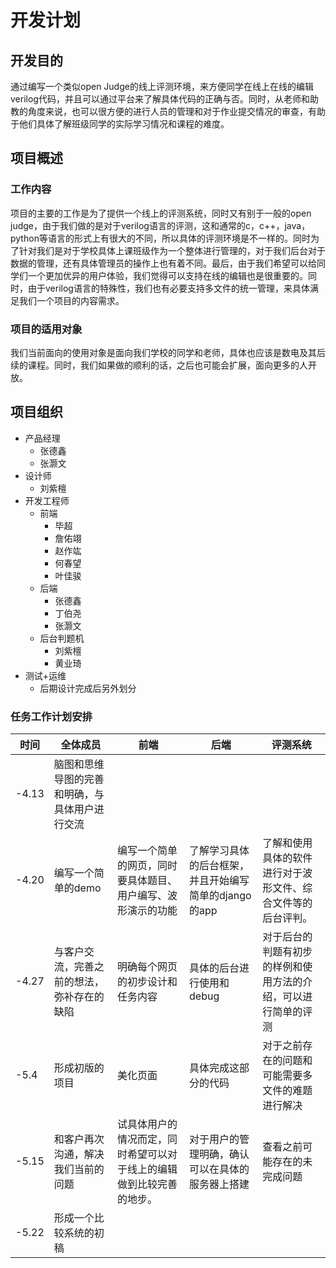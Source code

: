 # 开发计划

## 开发目的

通过编写一个类似open Judge的线上评测环境，来方便同学在线上在线的编辑verilog代码，并且可以通过平台来了解具体代码的正确与否。同时，从老师和助教的角度来说，也可以很方便的进行人员的管理和对于作业提交情况的审查，有助于他们具体了解班级同学的实际学习情况和课程的难度。

## 项目概述

### 工作内容

项目的主要的工作是为了提供一个线上的评测系统，同时又有别于一般的open judge，由于我们做的是对于verilog语言的评测，这和通常的c，c++，java，python等语言的形式上有很大的不同，所以具体的评测环境是不一样的。同时为了针对我们是对于学校具体上课班级作为一个整体进行管理的，对于我们后台对于数据的管理，还有具体管理员的操作上也有着不同。最后，由于我们希望可以给同学们一个更加优异的用户体验，我们觉得可以支持在线的编辑也是很重要的。同时，由于verilog语言的特殊性，我们也有必要支持多文件的统一管理，来具体满足我们一个项目的内容需求。

### 项目的适用对象

我们当前面向的使用对象是面向我们学校的同学和老师，具体也应该是数电及其后续的课程。同时，我们如果做的顺利的话，之后也可能会扩展，面向更多的人开放。

## 项目组织

- 产品经理
  - 张德鑫
  - 张灏文
- 设计师
  - 刘紫檀
- 开发工程师
  - 前端
    - 毕超
    - 詹佑翊
    - 赵作竑
    - 何春望
    - 叶佳骏
  - 后端
    - 张德鑫
    - 丁伯尧
    - 张灏文
  - 后台判题机
    - 刘紫檀
    - 黄业琦
- 测试+运维
  - 后期设计完成后另外划分

### 任务工作计划安排



| 时间  | 全体成员                                       | 前端                                                         | 后端                                                  | 评测系统                                                     |
| ----- | ---------------------------------------------- | ------------------------------------------------------------ | ----------------------------------------------------- | ------------------------------------------------------------ |
| -4.13 | 脑图和思维导图的完善和明确，与具体用户进行交流 |                                                              |                                                       |                                                              |
| -4.20 | 编写一个简单的demo                             | 编写一个简单的网页，同时要具体题目、用户编写、波形演示的功能 | 了解学习具体的后台框架，并且开始编写简单的django的app | 了解和使用具体的软件进行对于波形文件、综合文件等的后台评判。 |
| -4.27 | 与客户交流，完善之前的想法，弥补存在的缺陷     | 明确每个网页的初步设计和任务内容                             | 具体的后台进行使用和debug                             | 对于后台的判题有初步的样例和使用方法的介绍，可以进行简单的评测 |
| -5.4  | 形成初版的项目                                 | 美化页面                                                     | 具体完成这部分的代码                                  | 对于之前存在的问题和可能需要多文件的难题进行解决             |
| -5.15 | 和客户再次沟通，解决我们当前的问题             | 试具体用户的情况而定，同时希望可以对于线上的编辑做到比较完善的地步。 | 对于用户的管理明确，确认可以在具体的服务器上搭建      | 查看之前可能存在的未完成问题                                 |
| -5.22 | 形成一个比较系统的初稿                         |                                                              |                                                       |                                                              |


